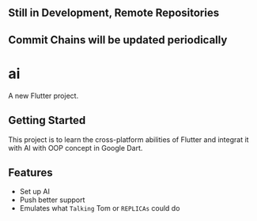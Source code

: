 ## Still in Development, Remote Repositories
## Commit Chains will be updated periodically

# ai

A new Flutter project.

## Getting Started

This project is to learn the cross-platform abilities of Flutter and integrat it with AI with OOP concept in Google Dart.

## Features
- Set up AI
- Push better support
- Emulates what `Talking` Tom or `REPLICAs` could do